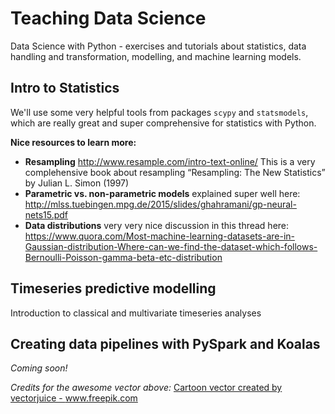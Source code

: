 

# Teaching Data Science

Data Science with Python - exercises and tutorials about statistics, data handling and transformation, modelling, and machine learning models.

## Intro to Statistics

We'll use some very helpful tools from packages `scypy` and `statsmodels`, which are really great and super comprehensive for
statistics with Python.

**Nice resources to learn more:** 

* **Resampling** http://www.resample.com/intro-text-online/  This is a very complehensive book about resampling 
“Resampling: The New Statistics” by Julian L. Simon (1997)
* **Parametric vs. non-parametric models** explained super well here: http://mlss.tuebingen.mpg.de/2015/slides/ghahramani/gp-neural-nets15.pdf
* **Data distributions** very very nice discussion in this thread here: https://www.quora.com/Most-machine-learning-datasets-are-in-Gaussian-distribution-Where-can-we-find-the-dataset-which-follows-Bernoulli-Poisson-gamma-beta-etc-distribution

## Timeseries predictive modelling

Introduction to classical and multivariate timeseries analyses


## Creating data pipelines with PySpark and Koalas

*Coming soon!*


*Credits for the awesome vector above:* <a href='https://www.freepik.com/vectors/cartoon'>Cartoon vector created by vectorjuice - www.freepik.com</a>
